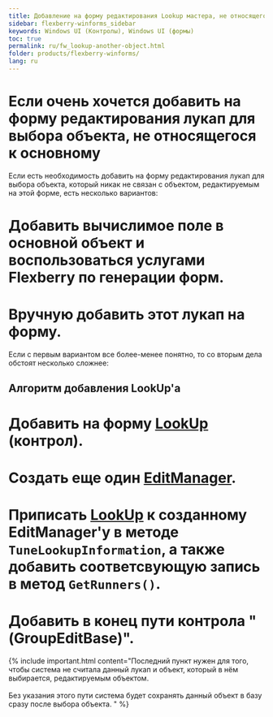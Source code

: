 ```yaml
---
title: Добавление на форму редактирования Lookup мастера, не относящегося к основному объекту
sidebar: flexberry-winforms_sidebar
keywords: Windows UI (Контролы), Windows UI (формы)
toc: true
permalink: ru/fw_lookup-another-object.html
folder: products/flexberry-winforms/
lang: ru
---
```


# Если очень хочется добавить на форму редактирования лукап для выбора объекта, не относящегося к основному
Если есть необходимость добавить на форму редактирования лукап для выбора объекта, который никак не связан с объектом, редактируемым на этой форме, есть несколько вариантов:

# Добавить вычислимое поле в основной объект и воспользоваться услугами Flexberry по генерации форм.
# Вручную добавить этот лукап на форму.

Если с первым вариантом все более-менее понятно, то со вторым дела обстоят несколько сложнее:

## Алгоритм добавления LookUp'а
# Добавить на форму [LookUp](fa_lookup-overview.html) (контрол).
# Создать еще один [EditManager](fw_editmanager.html).
# Приписать [LookUp](fa_lookup-overview.html) к созданному EditManager'у в методе `TuneLookupInformation`, а также добавить соответсвующую запись в метод `GetRunners()`.
# Добавить в конец пути контрола "(GroupEditBase)".

{% include important.html content="Последний пункт нужен для того, чтобы система не считала данный лукап и объект, который в нём выбирается, редактируемым объектом.
 <br/><br/>
Без указания этого пути система будет сохранять данный объект в базу сразу после выбора объекта. 
" %}



